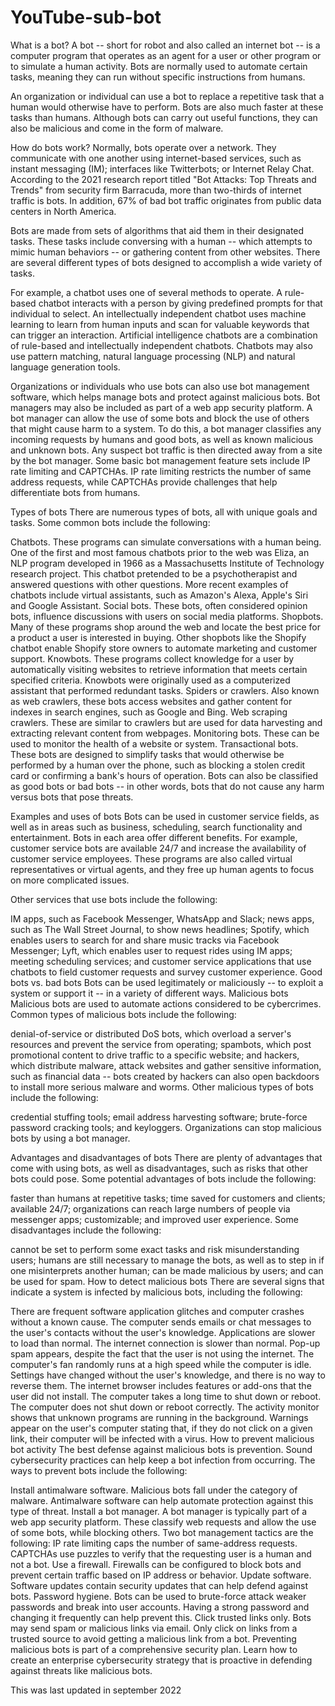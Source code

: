 # YouTube-sub-bot

What is a bot?
A bot -- short for robot and also called an internet bot -- is a computer program that operates as an agent for a user or other program or to simulate a human activity. Bots are normally used to automate certain tasks, meaning they can run without specific instructions from humans.

An organization or individual can use a bot to replace a repetitive task that a human would otherwise have to perform. Bots are also much faster at these tasks than humans. Although bots can carry out useful functions, they can also be malicious and come in the form of malware.

How do bots work?
Normally, bots operate over a network. They communicate with one another using internet-based services, such as instant messaging (IM); interfaces like Twitterbots; or Internet Relay Chat. According to the 2021 research report titled "Bot Attacks: Top Threats and Trends" from security firm Barracuda, more than two-thirds of internet traffic is bots. In addition, 67% of bad bot traffic originates from public data centers in North America.

Bots are made from sets of algorithms that aid them in their designated tasks. These tasks include conversing with a human -- which attempts to mimic human behaviors -- or gathering content from other websites. There are several different types of bots designed to accomplish a wide variety of tasks.

For example, a chatbot uses one of several methods to operate. A rule-based chatbot interacts with a person by giving predefined prompts for that individual to select. An intellectually independent chatbot uses machine learning to learn from human inputs and scan for valuable keywords that can trigger an interaction. Artificial intelligence chatbots are a combination of rule-based and intellectually independent chatbots. Chatbots may also use pattern matching, natural language processing (NLP) and natural language generation tools.


Organizations or individuals who use bots can also use bot management software, which helps manage bots and protect against malicious bots. Bot managers may also be included as part of a web app security platform. A bot manager can allow the use of some bots and block the use of others that might cause harm to a system. To do this, a bot manager classifies any incoming requests by humans and good bots, as well as known malicious and unknown bots. Any suspect bot traffic is then directed away from a site by the bot manager. Some basic bot management feature sets include IP rate limiting and CAPTCHAs. IP rate limiting restricts the number of same address requests, while CAPTCHAs provide challenges that help differentiate bots from humans.

Types of bots
There are numerous types of bots, all with unique goals and tasks. Some common bots include the following:

Chatbots. These programs can simulate conversations with a human being. One of the first and most famous chatbots prior to the web was Eliza, an NLP program developed in 1966 as a Massachusetts Institute of Technology research project. This chatbot pretended to be a psychotherapist and answered questions with other questions. More recent examples of chatbots include virtual assistants, such as Amazon's Alexa, Apple's Siri and Google Assistant.
Social bots. These bots, often considered opinion bots, influence discussions with users on social media platforms.
Shopbots. Many of these programs shop around the web and locate the best price for a product a user is interested in buying. Other shopbots like the Shopify chatbot enable Shopify store owners to automate marketing and customer support.
Knowbots. These programs collect knowledge for a user by automatically visiting websites to retrieve information that meets certain specified criteria. Knowbots were originally used as a computerized assistant that performed redundant tasks.
Spiders or crawlers. Also known as web crawlers, these bots access websites and gather content for indexes in search engines, such as Google and Bing.
Web scraping crawlers. These are similar to crawlers but are used for data harvesting and extracting relevant content from webpages.
Monitoring bots. These can be used to monitor the health of a website or system.
Transactional bots. These bots are designed to simplify tasks that would otherwise be performed by a human over the phone, such as blocking a stolen credit card or confirming a bank's hours of operation.
Bots can also be classified as good bots or bad bots -- in other words, bots that do not cause any harm versus bots that pose threats.

Examples and uses of bots
Bots can be used in customer service fields, as well as in areas such as business, scheduling, search functionality and entertainment. Bots in each area offer different benefits. For example, customer service bots are available 24/7 and increase the availability of customer service employees. These programs are also called virtual representatives or virtual agents, and they free up human agents to focus on more complicated issues.

Other services that use bots include the following:

IM apps, such as Facebook Messenger, WhatsApp and Slack;
news apps, such as The Wall Street Journal, to show news headlines;
Spotify, which enables users to search for and share music tracks via Facebook Messenger;
Lyft, which enables user to request rides using IM apps;
meeting scheduling services; and
customer service applications that use chatbots to field customer requests and survey customer experience.
Good bots vs. bad bots
Bots can be used legitimately or maliciously -- to exploit a system or support it -- in a variety of different ways.
Malicious bots
Malicious bots are used to automate actions considered to be cybercrimes. Common types of malicious bots include the following:

denial-of-service or distributed DoS bots, which overload a server's resources and prevent the service from operating;
spambots, which post promotional content to drive traffic to a specific website; and
hackers, which distribute malware, attack websites and gather sensitive information, such as financial data -- bots created by hackers can also open backdoors to install more serious malware and worms.
Other malicious types of bots include the following:

credential stuffing tools;
email address harvesting software;
brute-force password cracking tools; and
keyloggers.
Organizations can stop malicious bots by using a bot manager.

Advantages and disadvantages of bots
There are plenty of advantages that come with using bots, as well as disadvantages, such as risks that other bots could pose. Some potential advantages of bots include the following:

faster than humans at repetitive tasks;
time saved for customers and clients;
available 24/7;
organizations can reach large numbers of people via messenger apps;
customizable; and
improved user experience.
Some disadvantages include the following:

cannot be set to perform some exact tasks and risk misunderstanding users;
humans are still necessary to manage the bots, as well as to step in if one misinterprets another human;
can be made malicious by users; and
can be used for spam.
How to detect malicious bots
There are several signs that indicate a system is infected by malicious bots, including the following:

There are frequent software application glitches and computer crashes without a known cause.
The computer sends emails or chat messages to the user's contacts without the user's knowledge.
Applications are slower to load than normal.
The internet connection is slower than normal.
Pop-up spam appears, despite the fact that the user is not using the internet.
The computer's fan randomly runs at a high speed while the computer is idle.
Settings have changed without the user's knowledge, and there is no way to reverse them.
The internet browser includes features or add-ons that the user did not install.
The computer takes a long time to shut down or reboot.
The computer does not shut down or reboot correctly.
The activity monitor shows that unknown programs are running in the background.
Warnings appear on the user's computer stating that, if they do not click on a given link, their computer will be infected with a virus.
How to prevent malicious bot activity
The best defense against malicious bots is prevention. Sound cybersecurity practices can help keep a bot infection from occurring. The ways to prevent bots include the following:

Install antimalware software. Malicious bots fall under the category of malware. Antimalware software can help automate protection against this type of threat.
Install a bot manager. A bot manager is typically part of a web app security platform. These classify web requests and allow the use of some bots, while blocking others. Two bot management tactics are the following:
IP rate limiting caps the number of same-address requests.
CAPTCHAs use puzzles to verify that the requesting user is a human and not a bot.
Use a firewall. Firewalls can be configured to block bots and prevent certain traffic based on IP address or behavior.
Update software. Software updates contain security updates that can help defend against bots.
Password hygiene. Bots can be used to brute-force attack weaker passwords and break into user accounts. Having a strong password and changing it frequently can help prevent this.
Click trusted links only. Bots may send spam or malicious links via email. Only click on links from a trusted source to avoid getting a malicious link from a bot.
Preventing malicious bots is part of a comprehensive security plan. Learn how to create an enterprise cybersecurity strategy that is proactive in defending against threats like malicious bots.

This was last updated in september 2022
